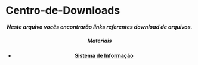 # Centro-de-Downloads

<html>
	<head>
		<title></title>
	</head>
	<body>
		<p style="text-align: center;">
			<strong><em>Neste arquivo voc&ecirc;s encontrar&atilde;o links referentes download de arquivos.</em></strong></p>
		<h5 style="text-align: center;">
			Materiais</h5>
		<ul>
			<li style="text-align: center;">
				<a href="https://github.com/TrackerBR/Centro-de-Downloads/blob/master/Sistemas%20de%20Informa%C3%A7%C3%A3o%20Est%C3%A1cio"><strong>Sistema de Informa&ccedil;&atilde;o</strong></a></li>
		</ul>
	</body>
</html>
